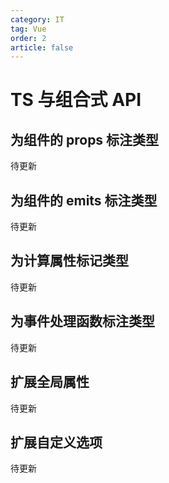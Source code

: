 ```yaml
---
category: IT
tag: Vue
order: 2
article: false
---
```


# TS 与组合式 API

## 为组件的 props 标注类型

待更新

## 为组件的 emits 标注类型

待更新

## 为计算属性标记类型

待更新

## 为事件处理函数标注类型

待更新

## 扩展全局属性

待更新

## 扩展自定义选项

待更新